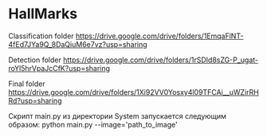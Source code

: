 # HallMarks

Classification folder https://drive.google.com/drive/folders/1EmqaFlNT-4fEd7JYa9Q_8DaQiuM6e7vz?usp=sharing

Detection folder https://drive.google.com/drive/folders/1rSDId8sZG-P_ugat-roYl5hrVpaJcCfK?usp=sharing

Final folder https://drive.google.com/drive/folders/1Xi92VV0Yosxy4l09TFCAi__uWZirRHRd?usp=sharing

Скрипт main.py из директории System запускается следующим образом: python main.py --image='path_to_image'
